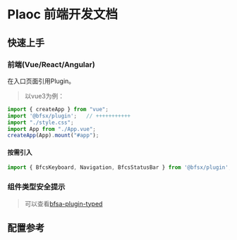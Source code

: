 # Plaoc 前端开发文档

## 快速上手

### 前端(Vue/React/Angular)

在入口页面引用Plugin。
> 以vue3为例：

```typescript
import { createApp } from "vue";
import '@bfsx/plugin';   // +++++++++++
import "./style.css";
import App from "./App.vue";
createApp(App).mount("#app");
```

#### 按需引入

```typescript
import { BfcsKeyboard, Navigation, BfcsStatusBar } from '@bfsx/plugin';
```

### 组件类型安全提示
> 可以查看[bfsa-plugin-typed](https://github.com/BioforestChain/bfsa-plugin-typed)

## 配置参考
